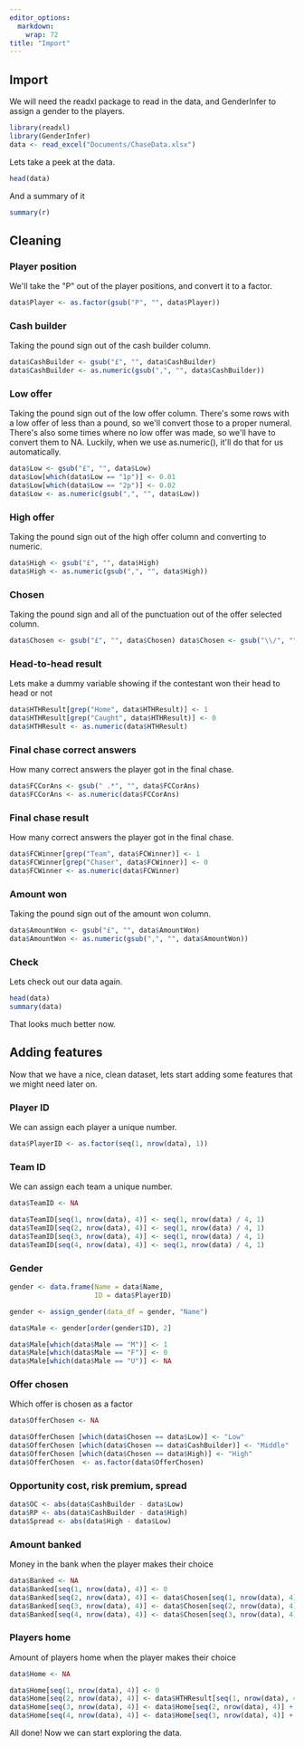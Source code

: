 ```yaml
---
editor_options: 
  markdown: 
    wrap: 72
title: "Import"
---
```


## Import

We will need the readxl package to read in the data, and GenderInfer to
assign a gender to the players.

``` r
library(readxl)
library(GenderInfer)
data <- read_excel("Documents/ChaseData.xlsx")
```

Lets take a peek at the data.

``` r
head(data)
```

And a summary of it

``` r
summary(r)
```

## Cleaning

### Player position

We'll take the "P" out of the player positions, and convert it to a
factor.

``` r
data$Player <- as.factor(gsub("P", "", data$Player))
```

### Cash builder

Taking the pound sign out of the cash builder column.

``` r
data$CashBuilder <- gsub("£", "", data$CashBuilder)
data$CashBuilder <- as.numeric(gsub(",", "", data$CashBuilder))
```

### Low offer

Taking the pound sign out of the low offer column. There's some rows
with a low offer of less than a pound, so we'll convert those to a
proper numeral. There's also some times where no low offer was made, so
we'll have to convert them to NA. Luckily, when we use as.numeric(),
it'll do that for us automatically.

``` r
data$Low <- gsub("£", "", data$Low) 
data$Low[which(data$Low == "1p")] <- 0.01 
data$Low[which(data$Low == "2p")] <- 0.02 
data$Low <- as.numeric(gsub(",", "", data$Low))
```

### High offer

Taking the pound sign out of the high offer column and converting to
numeric.

``` r
data$High <- gsub("£", "", data$High)
data$High <- as.numeric(gsub(",", "", data$High))
```

### Chosen

Taking the pound sign and all of the punctuation out of the offer
selected column.

``` r
data$Chosen <- gsub("£", "", data$Chosen) data$Chosen <- gsub("\\/", "", data$Chosen) data$Chosen <- gsub("\\\\", "", data$Chosen) data$Chosen <- gsub("=", "", data$Chosen) data$Chosen <- as.numeric(gsub(",", "", data$Chosen))
```

### Head-to-head result

Lets make a dummy variable showing if the contestant won their head to
head or not

``` r
data$HTHResult[grep("Home", data$HTHResult)] <- 1 
data$HTHResult[grep("Caught", data$HTHResult)] <- 0 
data$HTHResult <- as.numeric(data$HTHResult)
```

### Final chase correct answers

How many correct answers the player got in the final chase.

``` r
data$FCCorAns <- gsub(" .*", "", data$FCCorAns) 
data$FCCorAns <- as.numeric(data$FCCorAns)
```

### Final chase result

How many correct answers the player got in the final chase.

``` r
data$FCWinner[grep("Team", data$FCWinner)] <- 1 
data$FCWinner[grep("Chaser", data$FCWinner)] <- 0  
data$FCWinner <- as.numeric(data$FCWinner)
```

### Amount won

Taking the pound sign out of the amount won column.

``` r
data$AmountWon <- gsub("£", "", data$AmountWon) 
data$AmountWon <- as.numeric(gsub(",", "", data$AmountWon))
```

### Check

Lets check out our data again.

``` r
head(data) 
summary(data)
```

That looks much better now.

## Adding features

Now that we have a nice, clean dataset, lets start adding some features
that we might need later on.

### Player ID

We can assign each player a unique number.

``` r
data$PlayerID <- as.factor(seq(1, nrow(data), 1))
```

### Team ID

We can assign each team a unique number.

``` r
data$TeamID <- NA

data$TeamID[seq(1, nrow(data), 4)] <- seq(1, nrow(data) / 4, 1)
data$TeamID[seq(2, nrow(data), 4)] <- seq(1, nrow(data) / 4, 1)
data$TeamID[seq(3, nrow(data), 4)] <- seq(1, nrow(data) / 4, 1)
data$TeamID[seq(4, nrow(data), 4)] <- seq(1, nrow(data) / 4, 1)
```

### Gender

``` r
gender <- data.frame(Name = data$Name,
                     ID = data$PlayerID)

gender <- assign_gender(data_df = gender, "Name")

data$Male <- gender[order(gender$ID), 2]

data$Male[which(data$Male == "M")] <- 1
data$Male[which(data$Male == "F")] <- 0
data$Male[which(data$Male == "U")] <- NA
```

### Offer chosen

Which offer is chosen as a factor

``` r
data$OfferChosen <- NA

data$OfferChosen [which(data$Chosen == data$Low)] <- "Low"
data$OfferChosen [which(data$Chosen == data$CashBuilder)] <- "Middle"
data$OfferChosen [which(data$Chosen == data$High)] <- "High"
data$OfferChosen  <- as.factor(data$OfferChosen)
```

### Opportunity cost, risk premium, spread

``` r
data$OC <- abs(data$CashBuilder - data$Low)
data$RP <- abs(data$CashBuilder - data$High)
data$Spread <- abs(data$High - data$Low)
```

### Amount banked

Money in the bank when the player makes their choice

``` r
data$Banked <- NA
data$Banked[seq(1, nrow(data), 4)] <- 0
data$Banked[seq(2, nrow(data), 4)] <- data$Chosen[seq(1, nrow(data), 4)] * data$HTHResult[seq(1, nrow(data), 4)]
data$Banked[seq(3, nrow(data), 4)] <- data$Chosen[seq(2, nrow(data), 4)] * data$HTHResult[seq(2, nrow(data), 4)] + data$Banked[seq(2, nrow(data), 4)]
data$Banked[seq(4, nrow(data), 4)] <- data$Chosen[seq(3, nrow(data), 4)] * data$HTHResult[seq(3, nrow(data), 4)] + data$Banked[seq(3, nrow(data), 4)]
```

### Players home

Amount of players home when the player makes their choice

``` r
data$Home <- NA

data$Home[seq(1, nrow(data), 4)] <- 0
data$Home[seq(2, nrow(data), 4)] <- data$HTHResult[seq(1, nrow(data), 4)]
data$Home[seq(3, nrow(data), 4)] <- data$Home[seq(2, nrow(data), 4)] + data$HTHResult[seq(2, nrow(data), 4)]
data$Home[seq(4, nrow(data), 4)] <- data$Home[seq(3, nrow(data), 4)] + data$HTHResult[seq(3, nrow(data), 4)]
```

All done! Now we can start exploring the data.
